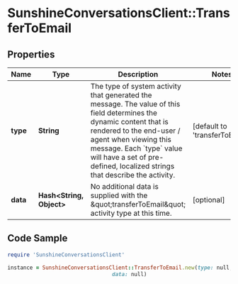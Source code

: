 # SunshineConversationsClient::TransferToEmail

## Properties

Name | Type | Description | Notes
------------ | ------------- | ------------- | -------------
**type** | **String** | The type of system activity that generated the message. The value of this field determines the dynamic content that is rendered to the end-user / agent when viewing this message. Each &#x60;type&#x60; value will have a set of pre-defined, localized strings that describe the activity. | [default to &#39;transferToEmail&#39;]
**data** | **Hash&lt;String, Object&gt;** | No additional data is supplied with the \&quot;transferToEmail\&quot; activity type at this time. | [optional] 

## Code Sample

```ruby
require 'SunshineConversationsClient'

instance = SunshineConversationsClient::TransferToEmail.new(type: null,
                                 data: null)
```


